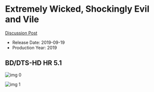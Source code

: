 # Extremely Wicked, Shockingly Evil and Vile

[Discussion Post](https://www.avsforum.com/threads/bass-eq-for-filtered-movies.2995212/post-59411078)

* Release Date: 2019-09-19
* Production Year: 2019

## BD/DTS-HD HR 5.1

![img 0](https://i.imgur.com/nDYDtgK.jpg)

![img 1](https://i.imgur.com/gnOBwqk.png)

